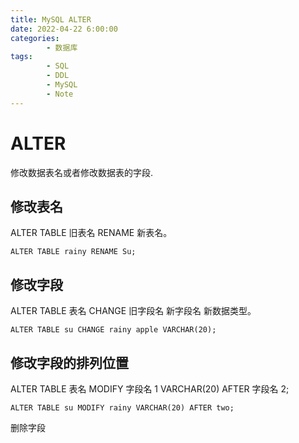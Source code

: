 ```yaml
---
title: MySQL ALTER
date: 2022-04-22 6:00:00
categories:
        - 数据库
tags:
        - SQL
        - DDL
        - MySQL
        - Note
---
```


# ALTER

修改数据表名或者修改数据表的字段.

## 修改表名

ALTER TABLE 旧表名 RENAME 新表名。

```mysql
ALTER TABLE rainy RENAME Su;
```

## 修改字段

ALTER TABLE 表名 CHANGE 旧字段名 新字段名 新数据类型。

```mysql
ALTER TABLE su CHANGE rainy apple VARCHAR(20);
```

## 修改字段的排列位置

ALTER TABLE 表名 MODIFY 字段名 1 VARCHAR(20) AFTER 字段名 2;

```MySQL
ALTER TABLE su MODIFY rainy VARCHAR(20) AFTER two;
```

删除字段
